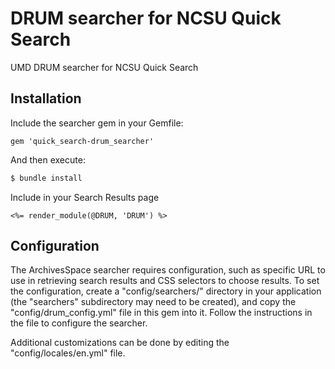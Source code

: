 DRUM searcher for NCSU Quick Search
=======
UMD DRUM searcher for NCSU Quick Search

## Installation
Include the searcher gem in your Gemfile:

```
gem 'quick_search-drum_searcher'

```
And then execute:
```bash
$ bundle install
```

Include in your Search Results page

```
<%= render_module(@DRUM, 'DRUM') %>
```

## Configuration

The ArchivesSpace searcher requires configuration, such as specific URL to
use in retrieving search results and CSS selectors to choose results.
To set the configuration, create a "config/searchers/" directory in your 
application (the "searchers" subdirectory may need to be created), 
and copy the "config/drum_config.yml" file
in this gem into it. Follow the instructions in the file to configure the
searcher.

Additional customizations can be done by editing the "config/locales/en.yml" file.
